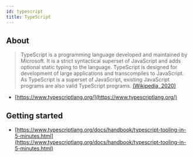 ```yaml
---
id: typescript
title: TypeScript
---
```


## About
> TypeScript is a programming language developed and maintained by Microsoft. It is a strict syntactical superset of JavaScript and adds optional static typing to the language. TypeScript is designed for development of large applications and transcompiles to JavaScript. As TypeScript is a superset of JavaScript, existing JavaScript programs are also valid TypeScript programs.
> [(Wikipedia, 2020)](https://en.wikipedia.org/wiki/Scala_(programming_language))

- [https://www.typescriptlang.org/](https://www.typescriptlang.org/)

## Getting started
- [https://www.typescriptlang.org/docs/handbook/typescript-tooling-in-5-minutes.html](https://www.typescriptlang.org/docs/handbook/typescript-tooling-in-5-minutes.html)